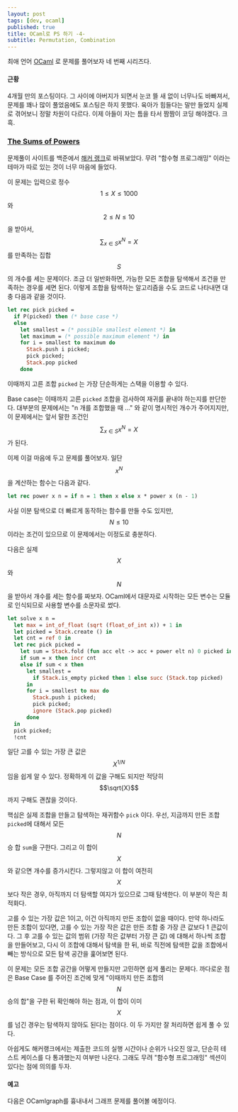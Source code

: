 ```yaml
---
layout: post
tags: [dev, ocaml]
published: true
title: OCaml로 PS 하기 -4-
subtitle: Permutation, Combination
---
```


 최애 언어 [OCaml](https://ocaml.org/) 로 문제를 풀어보자 네 번째
 시리즈다.


#### 근황
 4개월 만의 포스팅이다. 그 사이에 아버지가 되면서 눈코 뜰 새 없이
 너무나도 바빠져서, 문제를 꽤나 많이 풀었음에도 포스팅은 하지
 못했다. 육아가 힘들다는 말만 들었지 실제로 겪어보니 정말 차원이
 다르다. 이제 아들이 자는 틈을 타서 짬짬이 코딩 해야겠다. 크흑.

### [The Sums of Powers](https://www.hackerrank.com/challenges/functional-programming-the-sums-of-powers/problem)
 문제풀이 사이트를 백준에서 [해커 랭크](https://www.hackerrank.com)로
 바꿔보았다. 무려 "함수형 프로그래밍" 이라는 테마가 따로 있는 것이
 너무 마음에 들었다.

 이 문제는 입력으로 정수 $$1 \leq X \leq 1000$$와 $$2 \leq N \leq
 10$$을 받아서, $$\displaystyle \sum_{x \in S} {x ^ N} = X$$ 를
 만족하는 집합 $$S$$의 개수를 세는 문제이다. 조금 더 일반화하면,
 가능한 모든 조합을 탐색해서 조건을 만족하는 경우를 세면 된다. 이렇게
 조합을 탐색하는 알고리즘을 수도 코드로 나타내면 대충 다음과 같을
 것이다.

``` ocaml
let rec pick picked =
  if P(picked) then (* base case *)
  else
    let smallest = (* possible smallest element *) in
    let maximum = (* possible maximum element *) in
    for i = smallest to maximum do
      Stack.push i picked;
      pick picked;
      Stack.pop picked
    done
```
 이때까지 고른 조합 `picked` 는 가장 단순하게는 스택을 이용할 수 있다.

 Base case는 이때까지 고른 `picked` 조합을 검사하여 재귀를 끝내야
 하는지를 판단한다. 대부분의 문제에서는 "n 개를 조합했을 때 ..." 와
 같이 명시적인 개수가 주어지지만, 이 문제에서는 앞서 말한 조건인
 $$\displaystyle \sum_{x \in S} {x ^ N} = X$$ 가 된다.

 이제 이걸 마음에 두고 문제를 풀어보자. 일단 $$x^N$$을 계산하는 함수는
 다음과 같다.

```ocaml
let rec power x n = if n = 1 then x else x * power x (n - 1)
```

 사실 이분 탐색으로 더 빠르게 동작하는 함수를 만들 수도 있지만, $$N
 \leq 10$$ 이라는 조건이 있으므로 이 문제에서는 이정도로 충분하다.

 다음은 실제 $$X$$와 $$N$$을 받아서 개수를 세는 함수를
 짜보자. OCaml에서 대문자로 시작하는 모든 변수는 모듈로 인식되므로
 사용할 변수를 소문자로 썼다.

```ocaml
let solve x n =
  let max = int_of_float (sqrt (float_of_int x)) + 1 in
  let picked = Stack.create () in
  let cnt = ref 0 in
  let rec pick picked =
    let sum = Stack.fold (fun acc elt -> acc + power elt n) 0 picked in
    if sum = x then incr cnt
    else if sum < x then
      let smallest =
        if Stack.is_empty picked then 1 else succ (Stack.top picked)
      in
      for i = smallest to max do
        Stack.push i picked;
        pick picked;
        ignore (Stack.pop picked)
      done
  in
  pick picked;
  !cnt
```

  일단 고를 수 있는 가장 큰 값은 $$X^{1/N}$$임을 쉽게 알 수
  있다. 정확하게 이 값을 구해도 되지만 적당히 $$\sqrt{X}$$까지 구해도
  괜찮을 것이다.

  핵심은 실제 조합을 만들고 탐색하는 재귀함수 `pick` 이다. 우선,
  지금까지 만든 조합 `picked`에 대해서 모든 $$N$$승 합 `sum`을
  구한다. 그리고 이 합이 $$X$$와 같으면 개수를 증가시킨다. 그렇지않고
  이 합이 여전히 $$X$$보다 작은 경우, 아직까지 더 탐색할 여지가
  있으므로 그때 탐색한다. 이 부분이 작은 최적화다.

  고를 수 있는 가장 값은 1이고, 이건 아직까지 만든 조합이 없을
  때이다. 만약 하나라도 만든 조합이 있다면, 고를 수 있는 가장 작은
  값은 만든 조합 중 가장 큰 값보다 1 큰값이다. 그 후 고를 수 있는 값의
  범위 (가장 작은 값부터 가장 큰 값) 에 대해서 하나씩 조합을
  만들어보고, 다시 이 조합에 대해서 탐색을 한 뒤, 바로 직전에 탐색한
  값을 조합에서 빼는 방식으로 모든 탐색 공간을 훑어보면 된다.

  이 문제는 모든 조합 공간을 어떻게 만들지만 고민하면 쉽게 풀리는
  문제다. 까다로운 점은 Base Case 를 주어진 조건에 맞게 "이때까지 만든
  조합의 $$N$$ 승의 합"을 구한 뒤 확인해야 하는 점과, 이 합이 이미
  $$X$$를 넘긴 경우는 탐색하지 않아도 된다는 점이다. 이 두 가지만 잘
  처리하면 쉽게 풀 수 있다.

  아쉽게도 해커랭크에서는 제출한 코드의 실행 시간이나 순위가 나오진
  않고, 단순히 테스트 케이스를 다 통과했는지 여부만 나온다. 그래도
  무려 "함수형 프로그래밍" 섹션이 있다는 점에 의의를 두자.

#### 예고
  다음은 OCamlgraph를 흉내내서 그래프 문제를 풀어볼 예정이다.
